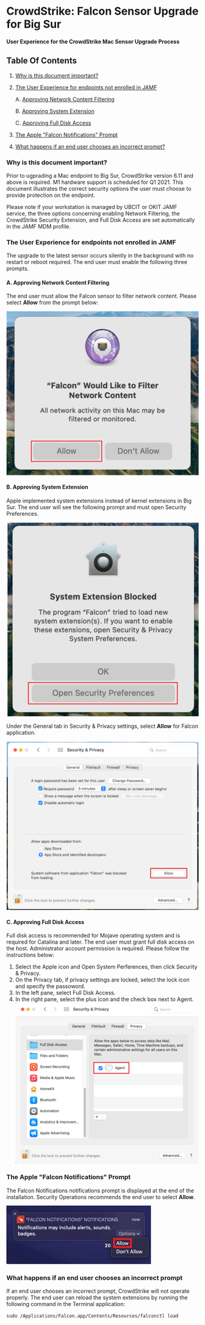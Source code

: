 # CrowdStrike: Falcon Sensor Upgrade for Big Sur
#### User Experience for the CrowdStrike Mac Sensor Upgrade Process


## Table Of Contents
1. [Why is this document important?](#docimport)
2. [The User Experience for endpoints not enrolled in JAMF](#uxnotjamf)

    A. [Approving Network Content Filtering](#netcon)
    
    B. [Approving System Extension](#sysext)
    
    C. [Approving Full Disk Access](#fda)
    
3. [The Apple "Falcon Notifications" Prompt](#appfalc)
4. [What happens if an end user chooses an incorrect prompt?](#incor)

### Why is this document important? <a name="docimport"></a>
Prior to ugprading a Mac endpoint to Big Sur, CrowdStrike version 6.11 and above is required. M1 hardware support is scheduled for Q1 2021.  This document illustrates the correct security options the user must choose to provide protection on the endpoint.

Please note if your workstation is managed by UBCIT or OKIT JAMF service, the three options concerning enabling Network Filtering, the CrowdStrike Security Extension, and Full Disk Access are set automatically in the JAMF MDM profile.

### The User Experience for endpoints not enrolled in JAMF <a name="uxnotjamf"></a>
The upgrade to the latest sensor occurs silently in the background with no restart or reboot required.  The end user must enable the following three prompts.
#### A. Approving Network Content Filtering <a name="netcon"></a>
The end user must allow the Falcon sensor to filter network content. Please select **Allow** from the prompt below:

![Network Content Filter](https://github.com/TPower2112/Writing-Sample-2/blob/gh-pages/assets/images/Network-Content-Filter.png)

#### B. Approving System Extension <a name="sysext"></a>
Apple implemented system extensions instead of kernel extensions in Big Sur.  The end user will see the following prompt and must open Security Preferences. 

![Security Preferences](https://github.com/TPower2112/Writing-Sample-2/blob/gh-pages/assets/images/System-Extension.png)

Under the General tab in Security & Privacy settings, select **Allow** for Falcon application.

![Allow System Extension](https://github.com/TPower2112/Writing-Sample-2/blob/gh-pages/assets/images/System-Extension-2.png)

#### C. Approving Full Disk Access <a name="fda"></a>
Full disk access is recommended for Mojave operating system and is required for Catalina and later. The end user must grant full disk access on the host. Administrator account permission is required.  Please follow the instructions below:

1. Select the Apple icon and Open System Perferences, then click Security & Privacy.
2. On the Privacy tab, if privacy settings are locked, select the lock icon and specify the          passoword.
3. In the left pane, select Full Disk Access.
4. In the right pane, select the plus icon and the check box next to Agent.
![Allow Full Disk](https://github.com/TPower2112/Writing-Sample-2/blob/gh-pages/assets/images/FDA-Agent.png)

### The Apple "Falcon Notifications" Prompt <a name="appfalc"></a>
The Falcon Notifications notifications prompt is displayed at the end of the installation.  Security Operations recommends the end user to select **Allow**.

![Allow Falcon Notifications](https://github.com/TPower2112/Writing-Sample-2/blob/gh-pages/assets/images/Notification-JAMF-CSInstall-Allow.jpg)

### What happens if an end user chooses an incorrect prompt <a name="incor"></a>
If an end user chooses an incorrect prompt, CrowdStrike will not operate properly. The end user can reload the system extensions by running the following command in the Terminal application:

    sudo /Applications/Falcon.app/Contents/Resources/falconctl load
